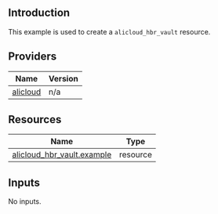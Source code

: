 <!-- BEGIN_TF_DOCS -->
## Introduction

This example is used to create a `alicloud_hbr_vault` resource.

## Providers

| Name | Version |
|------|---------|
| <a name="provider_alicloud"></a> [alicloud](#provider\_alicloud) | n/a |

## Resources

| Name | Type |
|------|------|
| [alicloud_hbr_vault.example](https://registry.terraform.io/providers/aliyun/alicloud/latest/docs/resources/hbr_vault) | resource |

## Inputs

No inputs.
<!-- END_TF_DOCS -->    